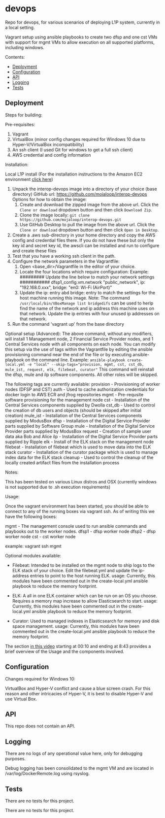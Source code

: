 # devops

Repo for devops, for various scenarios of deploying L1P system, currently in a local setting.

Vagrant setup using ansible playbooks to create two dfsp and one cst VMs with support for mgmt VMs to allow execution on all supported platforms, including windows.

Contents:

- [Deployment](#deployment)
- [Configuration](#configuration)
- [API](#api)
- [Logging](#logging)
- [Tests](#tests)

## Deployment

Steps for building:

Pre-requisites:

1.  Vagrant
2.  VirtualBox (minor config changes required for Windows 10 due to Hyper-V/VirtualBox incompatibility)
3.  An ssh client (I used Git for windows to get a full ssh client)
4.  AWS credential and config information

Installation:

Local L1P install (For the installation instructions to the Amazon EC2 environment [click here](README_EC2.md))

1.  Unpack the interop-devops image into a directory of your choice (base directory)
    GitHub url: https://github.com/mojaloop/interop-devops
    Options for how to obtain the image:
    1.  Create and download the zipped image from the above url.  Click the `Clone or download` dropdown button and then click `Download Zip`.
    2.  Clone the image locally: `git clone https://github.com/mojaloop/interop-devops.git`
    3.  Use GitHub Desktop to pull the image from the above url.  Click the `Clone or download` dropdown button and then click `Open in Desktop`.
2.  Create a .aws sub-directory in your home directory and copy the AWS config and credential files there.  If you do not have these but only the key id and secret key id, the awscli can be installed and run to configure and create these files
3.  Test that you have a working ssh client in the path.
4.  Configure the network parameters in the Vagrantfile:
    1.  Open <base_dir>/Vagrantfile in the editor of your choice.
    2.  Locate the four locations which require configuration:
        Example:      ######### Update the line below to match your network settings ###########
                      dfsp1_config.vm.network "public_network", ip: "192.168.0.xxx", bridge: "en0: Wi-Fi (AirPort)"
    3.  Update the ip: entry abd bridge: entry to match the settings for the host machine running this image.
        Note:  The command `/usr/local/bin/VBoxManage list bridgedifs` can be used to herlp find the name of the network and ip address this machine uses on that network.  Update the ip entries with four unused ip addresses on that network.
5.  Run the command 'vagrant up' from the base directory

Optional setup (Advanced):  The above command, without any modifiers, will install 1 Management node, 2 Financial Service Provider nodes, and 1 Central Services node with all components on each node.
You can modify this setup via the use of tags within the Vagrantfile by editing the ansible provisioning command near the end of the file or by executing ansible-playbook on the command line.
Example: `ansible-playbook create-local.yml -e "local" --skip-tags="provision, mgmt, cst, cst_db, mule_ist, request, elk, filebeat, curator"` This command will reinstall the dfsp, mule and ilp software components.  All other roles will be skipped.

The following tags are currently available:
provision - Provisioning of worker nodes (DFSP and CST)
auth - Used to cache authorization credentials for docker login to AWS ECR and jfrog repositories
mgmt - Pre-requsite software provisioning for the management node
cst - Installation of the Central Services components supplied by Dwolla
cst_db - Used to control the creation of db users and objects (should be skipped after initial creation)
mule_ist - Installation of the Central Services components supplied by ModusBox
dfsp - Installation of the Digital Service Provider parts supplied by Software Group
mule - Installation of the Digital Service Provider parts supplied by ModusBox
request - Creation of sample user data aka Bob and Alice
ilp - Installation of the Digital Service Provider parts supplied by Ripple
elk - Install of the ELK stack on the management node
filebeat - Installation of filebeat which is used to move data into the ELK stack
curator - Installation of the curator package which is used to manage index data for the ELK stack
cleanup - Used to control the cleanup of the locally created artifact files from the installation process

Notes:  

This has been tested on various Linux distros and OSX (currently windows is not supported due to .sh execution requirements)

Usage:

Once the vagrant environment has been started, you should be able to connect to any of the running boxes via vagrant ssh.  As of writing this we have the following boxes:

mgmt - The management console used to run ansible commands and playbooks out to the worker nodes.
dfsp1 - dfsp worker node
dfsp2 - dfsp worker node
cst - cst worker node

example:  vagrant ssh mgmt

Optional modules available:
- Filebeat:  Intended to be installed on the mgmt node to ship logs to the ELK stack of your choice.  Edit the filebeat.yml and update the ip-address entries to point to the host running ELK.
  usage: Currently, this modules have been commented out in the create-local.yml ansible playbook to reduce the memory footprint.

- ELK:  A all in one ELK container which can be run on an OS you choose.  Requires a memory map increase to allow Elasticsearch to start.
  usage: Currently, this modules have been commented out in the create-local.yml ansible playbook to reduce the memory footprint.

- Curator:  Used to managed indexes in Elasticsearch for memory and disk space management.
  usage: Currently, this modules have been commented out in the create-local.yml ansible playbook to reduce the memory footprint.

The section [in this video](https://www.dropbox.com/home/Level%20One%20OSS%20Team%20Share/Phase%20One%20Wrap-up/Demo%20Folder?preview=ModusBox+Demo.mp4) starting at 00:10 and ending at 8:43 provides a brief overview of the Usage and the components involved.

## Configuration

Changes required for Windows 10:

VirtualBox and Hyper-V conflict and cause a blue screen crash.  For this reason and other intricacies of Hyper-V, it is best to disable Hyper-V and use Virtual Box.

## API

This repo does not contain an API.

## Logging

There are no logs of any operational value here, only for debugging purposes.

Debug logging has been consolidated to the mgmt VM and are located in /var/log/DockerRemote.log using rsyslog.

## Tests

There are no tests for this project.

There are no tests for this project.
